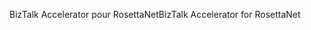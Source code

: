 <span data-ttu-id="4f936-101">BizTalk Accelerator pour RosettaNet</span><span class="sxs-lookup"><span data-stu-id="4f936-101">BizTalk Accelerator for RosettaNet</span></span>